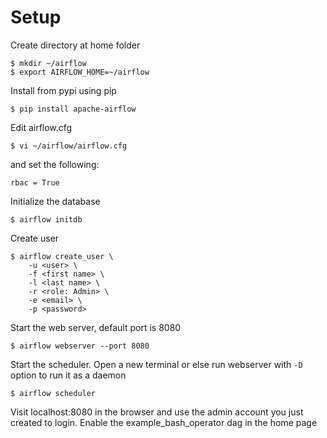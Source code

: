 # Setup

Create directory at home folder
```
$ mkdir ~/airflow
$ export AIRFLOW_HOME=~/airflow
```
Install from pypi using pip
```
$ pip install apache-airflow
```
Edit airflow.cfg
```
$ vi ~/airflow/airflow.cfg 
```
and set the following:
```
rbac = True
```
Initialize the database
```
$ airflow initdb
```
Create user
```
$ airflow create_user \ 
    -u <user> \
    -f <first name> \
    -l <last name> \
    -r <role: Admin> \
    -e <email> \
    -p <password>
```
Start the web server, default port is 8080
```
$ airflow webserver --port 8080
```
Start the scheduler. Open a new terminal or else run webserver with ``-D`` option to run it as a daemon
``` 
$ airflow scheduler
```
Visit localhost:8080 in the browser and use the admin account you just created to login. Enable the example_bash_operator dag in the home page
